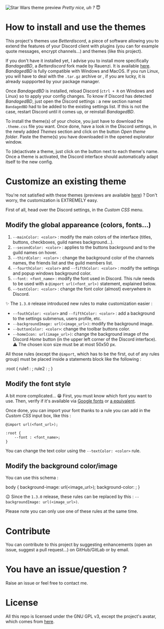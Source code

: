 ![Star Wars theme preview](https://raw.githubusercontent.com/belgianGeek/discord-themes/master/screeenshots/starWars.JPG)
_Pretty nice, uh ?_ :innocent:

# How to install and use the themes

This project's themes use _Betterdiscord_, a piece of software allowing you to extend the features of your Discord client with plugins (you can for example quote messages, encrypt channels...) and themes (like this project).

If you don't have it installed yet, I advise you to install more specifically _BandagedBD_, a _Betterdiscord_ fork made by Rauenzi. It is available [here](https://github.com/rauenzi/BetterDiscordApp/releases). _BandagedBD_ is fully compatible with Windows and MacOS. If you run Linux, you will have to deal with the `.tar.gz` archive or , if you are lucky, it is already suppported by your package manager.

Once _BandagedBD_ is installed, reload Discord (`ctrl + R` on Windows and Linux) so to apply your config changes. To know if Discord has detected _BandagedBD_, just open the Discord settings : a new section named `BandagedBD` had to be added to the existing settings list. If this is not the case, restart Discord until it comes up, or reinstall _BandagedBD_.

To install the theme(s) of your choice, you just have to download the `.theme.css` file you want. Once done, have a look in the Discord settings, in the newly added _Themes_ section and click on the button _Open theme folder_. Paste the theme(s) you have downloaded in the opened explorator window.

To (de)activate a theme, just click on the button next to each theme's name. Once a theme is activated, the Discord interface should automatically adapt itself to the new config.

# Customize an existing theme

You're not satisfied with these themes (previews are available [here](https://framagit.org/Leroux47/discord-themes/tree/master/images)) ?
Don't worry, the customization is EXTREMELY easy.

First of all, head over the Discord settings, in the _Custom CSS_ menu.

## Modify the global appareance (colors, fonts...)

1. `--mainColor: <color>` : modify the main colors of the interface (titles, buttons, checkboxes, guild names background...).
2. `--secondColor: <color>` : applies to the buttons backrgound and to the guild names on hover.
3. `--thirdColor: <color>` : change the background color of the channels names, the friends list and the guild members list.
4. `--fourthColor: <color>` and `--fifthColor: <color>` : modify the settings and popup windows background color.
4. `--font: <font_name>` : modify the font used in Discord. This rule needs to be used with a `@import url(<font_url>)` statement, explained below.
5. `--textColor: <color>` : change the font color (almost) everywhere in Discord.

:sparkles: The `1.3.0` release introduced new rules to make customization easier :

- `--fouthColor: <color>` and `--fifthColor: <color>` : add a background to the settings submenus, users profile, etc.
- `--backgroundImage: url(<image_url>)`: modify the background image.
- `--buttonColor: <color>`: change the toolbar buttons color.
- `--homeIcon: url(image_url>)`: change the background image of the Discord _Home_ button (in the upper left corner of the Discord interface).
    ⚠ The chosen icon size must be at most 50x50 px.

All those rules (except the `@import`, which has to be the first, out of any rules group) must be placed inside a statements block like the following :

:root {
    rule1 : <value>;
    rule2 : <value>;
    }

## Modify the font style

A bit more complicated... 😁 First, you must know which font you want to use. Then, verify if it's available via [Google fonts](https://fonts.google.com) or [a equivalent](https://alternativeto.net/software/google-web-fonts/).

Once done, you can import your font thanks to a rule you can add in the _Custom CSS_ input box, like this :

    @import url(<font_url>);

    :root {
        --font : <font_name>;
    }

You can change the text color using the `--textColor: <color>` rule.

## Modify the background color/image

You can use this schema :

body {
    background-image: url(<image_url>);
    background-color: <color>;
}

😉 Since the `1.3.0` release, these rules can be replaced by this : `--backgroundImage: url(<image_url>)`.

Please note you can only use one of these rules at the same time.

# Contribute

You can contribute to this project by suggesting enhancements (open an issue, suggest a pull request...) on GitHub/GitLab or by email.

# You have an issue/question ?

Raise an issue or feel free to contact me.

# License

All this repo is licensed under the GNU GPL v3, except the project's avatar, which comes from [here](https://www.iconfinder.com/icons/1542372/discord_media_social_icon).
